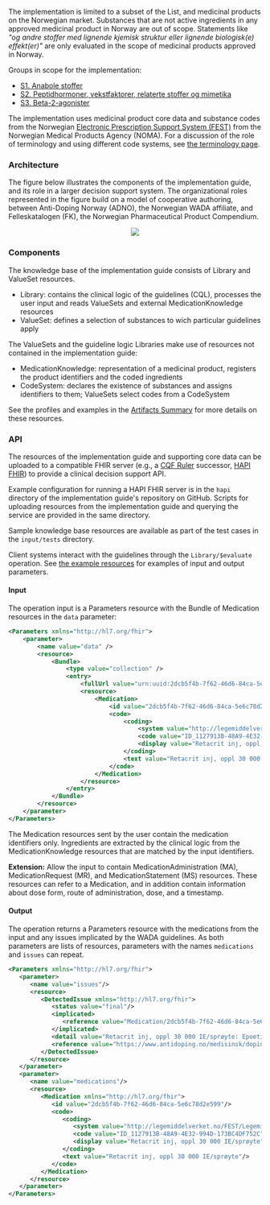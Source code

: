 The implementation is limited to a subset of the List, and medicinal products on the Norwegian market. Substances that are not active ingredients in any approved medicinal product in Norway are out of scope. Statements like *"og andre stoffer med lignende kjemisk struktur eller lignende biologisk(e) effekt(er)"* are only evaluated in the scope of medicinal products approved in Norway.

Groups in scope for the implementation:

* [S1. Anabole stoffer](https://www.antidoping.no/medisinsk/dopinglisten/dopinggruppe-s1)
* [S2. Peptidhormoner, vekstfaktorer, relaterte stoffer og mimetika](https://www.antidoping.no/medisinsk/dopinglisten/dopinggruppe-s2)
* [S3. Beta-2-agonister](https://www.antidoping.no/medisinsk/dopinglisten/dopinggruppe-s3)

The implementation uses medicinal product core data and substance codes from the Norwegian [Electronic Prescription Support System (FEST)](https://www.dmp.no/en/about-us/distribution-of-data-on-medicinal-products/electronic-prescription-support-system-fest) from the Norwegian Medical Products Agency (NOMA). For a discussion of the role of terminology and using different code systems, see [the terminology page](terminology.html).

### Architecture

The figure below illustrates the components of the implementation guide, and its role in a larger decision support system. The organizational roles represented in the figure build on a model of cooperative authoring, between Anti-Doping Norway (ADNO), the Norwegian WADA affiliate, and Felleskatalogen (FK), the Norwegian Pharmaceutical Product Compendium.

<p style="text-align: center">
<img src="WADA-List-CDS-Library.png" style="margin: 0 auto; float: none;"/>
</p>

### Components

The knowledge base of the implementation guide consists of Library and ValueSet resources.

* Library: contains the clinical logic of the guidelines (CQL), processes the user input and reads ValueSets and external MedicationKnowledge resources
* ValueSet: defines a selection of substances to wich particular guidelines apply

The ValueSets and the guideline logic Libraries make use of resources not contained in the implementation guide:

* MedicationKnowledge: representation of a medicinal product, registers the product identifiers and the coded ingredients
* CodeSystem: declares the existence of substances and assigns identifiers to them; ValueSets select codes from a CodeSystem

See the profiles and examples in the [Artifacts Summary](artifacts.html) for more details on these resources.

### API

The resources of the implementation guide and supporting core data can be uploaded to a compatible FHIR server (e.g., a [CQF Ruler](https://github.com/cqframework/cqf-ruler) successor, [HAPI FHIR](https://github.com/hapifhir/hapi-fhir-jpaserver-starter)) to provide a clinical decision support API.

Example configuration for running a HAPI FHIR server is in the `hapi` directory of the implementation guide's repository on GitHub. Scripts for uploading resources from the implementation guide and querying the service are provided in the same directory.

Sample knowledge base resources are available as part of the test cases in the `input/tests` directory.


Client systems interact with the guidelines through the `Library/$evaluate` operation. See [the example resources](artifacts.html#example-example-instances) for examples of input and output parameters.

#### Input

The operation input is a Parameters resource with the Bundle of Medication resources in the `data` parameter:

```xml
<Parameters xmlns="http://hl7.org/fhir">
    <parameter>
        <name value="data" />
        <resource>
            <Bundle>
                <type value="collection" />
                <entry>
                    <fullUrl value="urn:uuid:2dcb5f4b-7f62-46d6-84ca-5e6c78d2e599" />
                    <resource>
                        <Medication>
                            <id value="2dcb5f4b-7f62-46d6-84ca-5e6c78d2e599" />
                            <code>
                                <coding>
                                    <system value="http://legemiddelverket.no/FEST/LegemiddelMerkevareID" />
                                    <code value="ID_1127913B-48A9-4E32-994D-173BC4DF752C" />
                                    <display value="Retacrit inj, oppl 30 000 IE/sprøyte" />
                                </coding>
                                <text value="Retacrit inj, oppl 30 000 IE/sprøyte" />
                            </code>
                        </Medication>
                    </resource>
                </entry>
            </Bundle>
        </resource>
    </parameter>
</Parameters>
```

The Medication resources sent by the user contain the medication identifiers only. Ingredients are extracted by the clinical logic from the MedicationKnowledge resources that are matched by the input identifiers.

**Extension:** Allow the input to contain MedicationAdministration (MA), MedicationRequest (MR), and MedicationStatement (MS) resources. These resources can refer to a Medication, and in addition contain information about dose form, route of administration, dose, and a timestamp.

#### Output

The operation returns a Parameters resource with the medications from the input and any issues implicated by the WADA guidelines. As both parameters are lists of resources, parameters with the names `medications` and `issues` can repeat.

```xml
<Parameters xmlns="http://hl7.org/fhir">
   <parameter>
      <name value="issues"/>
      <resource>
         <DetectedIssue xmlns="http://hl7.org/fhir">
            <status value="final"/>
            <implicated>
               <reference value="Medication/2dcb5f4b-7f62-46d6-84ca-5e6c78d2e599"/>
            </implicated>
            <detail value="Retacrit inj, oppl 30 000 IE/sprøyte: Epoetin zeta: forbudt iht. WADAs dopingliste (S2)"/>
            <reference value="https://www.antidoping.no/medisinsk/dopinglisten/dopinggruppe-s2"/>
         </DetectedIssue>
      </resource>
   </parameter>
   <parameter>
      <name value="medications"/>
      <resource>
         <Medication xmlns="http://hl7.org/fhir">
            <id value="2dcb5f4b-7f62-46d6-84ca-5e6c78d2e599"/>
            <code>
               <coding>
                  <system value="http://legemiddelverket.no/FEST/LegemiddelMerkevareID"/>
                  <code value="ID_1127913B-48A9-4E32-994D-173BC4DF752C"/>
                  <display value="Retacrit inj, oppl 30 000 IE/sprøyte"/>
               </coding>
               <text value="Retacrit inj, oppl 30 000 IE/sprøyte"/>
            </code>
         </Medication>
      </resource>
   </parameter>
</Parameters>
```

